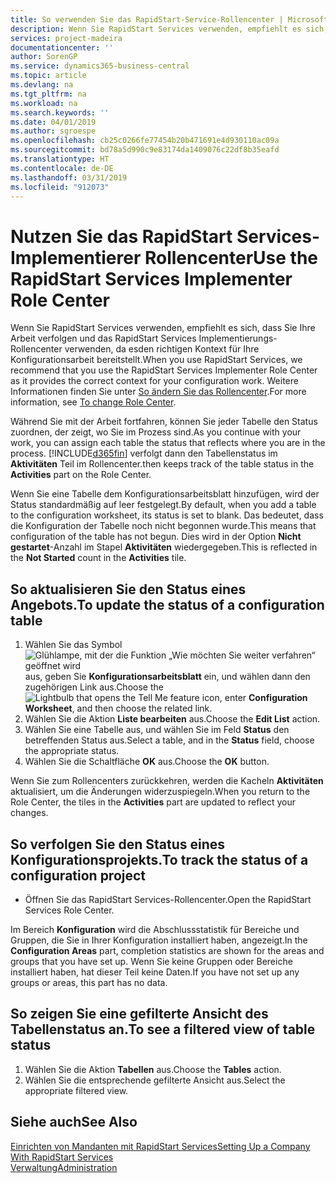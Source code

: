 ```yaml
---
title: So verwenden Sie das RapidStart-Service-Rollencenter | Microsoft Docs
description: Wenn Sie RapidStart Services verwenden, empfiehlt es sich, dass Sie Ihre Arbeit verfolgen und das RapidStart Services Implementierungs-Rollencenter verwenden, da esden richtigen Kontext für Ihre Konfigurationsarbeit bereitstellt.
services: project-madeira
documentationcenter: ''
author: SorenGP
ms.service: dynamics365-business-central
ms.topic: article
ms.devlang: na
ms.tgt_pltfrm: na
ms.workload: na
ms.search.keywords: ''
ms.date: 04/01/2019
ms.author: sgroespe
ms.openlocfilehash: cb25c0266fe77454b20b471691e4d930110ac09a
ms.sourcegitcommit: bd78a5d990c9e83174da1409076c22df8b35eafd
ms.translationtype: HT
ms.contentlocale: de-DE
ms.lasthandoff: 03/31/2019
ms.locfileid: "912073"
---
```

# <a name="use-the-rapidstart-services-implementer-role-center"></a><span data-ttu-id="84027-103">Nutzen Sie das RapidStart Services-Implementierer Rollencenter</span><span class="sxs-lookup"><span data-stu-id="84027-103">Use the RapidStart Services Implementer Role Center</span></span>
<span data-ttu-id="84027-104">Wenn Sie RapidStart Services verwenden, empfiehlt es sich, dass Sie Ihre Arbeit verfolgen und das RapidStart Services Implementierungs-Rollencenter verwenden, da esden richtigen Kontext für Ihre Konfigurationsarbeit bereitstellt.</span><span class="sxs-lookup"><span data-stu-id="84027-104">When you use RapidStart Services, we recommend that you use the RapidStart Services Implementer Role Center as it provides the correct context for your configuration work.</span></span> <span data-ttu-id="84027-105">Weitere Informationen finden Sie unter [So ändern Sie das Rollencenter](ui-change-basic-settings.md#to-change-role-center).</span><span class="sxs-lookup"><span data-stu-id="84027-105">For more information, see [To change Role Center](ui-change-basic-settings.md#to-change-role-center).</span></span>

<span data-ttu-id="84027-106">Während Sie mit der Arbeit fortfahren, können Sie jeder Tabelle den Status zuordnen, der zeigt, wo Sie im Prozess sind.</span><span class="sxs-lookup"><span data-stu-id="84027-106">As you continue with your work, you can assign each table the status that reflects where you are in the process.</span></span> [!INCLUDE[d365fin](includes/d365fin_md.md)] <span data-ttu-id="84027-107">verfolgt dann den Tabellenstatus im **Aktivitäten** Teil im Rollencenter.</span><span class="sxs-lookup"><span data-stu-id="84027-107">then keeps track of the table status in the **Activities** part on the Role Center.</span></span>  

<span data-ttu-id="84027-108">Wenn Sie eine Tabelle dem Konfigurationsarbeitsblatt hinzufügen, wird der Status standardmäßig auf leer festgelegt.</span><span class="sxs-lookup"><span data-stu-id="84027-108">By default, when you add a table to the configuration worksheet, its status is set to blank.</span></span> <span data-ttu-id="84027-109">Das bedeutet, dass die Konfiguration der Tabelle noch nicht begonnen wurde.</span><span class="sxs-lookup"><span data-stu-id="84027-109">This means that configuration of the table has not begun.</span></span> <span data-ttu-id="84027-110">Dies wird in der Option **Nicht gestartet**-Anzahl im Stapel **Aktivitäten** wiedergegeben.</span><span class="sxs-lookup"><span data-stu-id="84027-110">This is reflected in the **Not Started** count in the **Activities** tile.</span></span>  

## <a name="to-update-the-status-of-a-configuration-table"></a><span data-ttu-id="84027-111">So aktualisieren Sie den Status eines Angebots.</span><span class="sxs-lookup"><span data-stu-id="84027-111">To update the status of a configuration table</span></span>  
1.  <span data-ttu-id="84027-112">Wählen Sie das Symbol ![Glühlampe, mit der die Funktion „Wie möchten Sie weiter verfahren“ geöffnet wird](media/ui-search/search_small.png "Wie möchten Sie weiter verfahren?") aus, geben Sie **Konfigurationsarbeitsblatt** ein, und wählen dann den zugehörigen Link aus.</span><span class="sxs-lookup"><span data-stu-id="84027-112">Choose the ![Lightbulb that opens the Tell Me feature](media/ui-search/search_small.png "Tell me what you want to do") icon, enter **Configuration Worksheet**, and then choose the related link.</span></span>  
2.  <span data-ttu-id="84027-113">Wählen Sie die Aktion **Liste bearbeiten** aus.</span><span class="sxs-lookup"><span data-stu-id="84027-113">Choose the **Edit List** action.</span></span>  
3.  <span data-ttu-id="84027-114">Wählen Sie eine Tabelle aus, und wählen Sie im Feld **Status** den betreffenden Status aus.</span><span class="sxs-lookup"><span data-stu-id="84027-114">Select a table, and in the **Status** field, choose the appropriate status.</span></span>  
4.  <span data-ttu-id="84027-115">Wählen Sie die Schaltfläche **OK** aus.</span><span class="sxs-lookup"><span data-stu-id="84027-115">Choose the **OK** button.</span></span>  

<span data-ttu-id="84027-116">Wenn Sie zum Rollencenters zurückkehren, werden die Kacheln **Aktivitäten** aktualisiert, um die Änderungen widerzuspiegeln.</span><span class="sxs-lookup"><span data-stu-id="84027-116">When you return to the Role Center, the tiles in the **Activities** part are updated to reflect your changes.</span></span>  

## <a name="to-track-the-status-of-a-configuration-project"></a><span data-ttu-id="84027-117">So verfolgen Sie den Status eines Konfigurationsprojekts.</span><span class="sxs-lookup"><span data-stu-id="84027-117">To track the status of a configuration project</span></span>  
- <span data-ttu-id="84027-118">Öffnen Sie das RapidStart Services-Rollencenter.</span><span class="sxs-lookup"><span data-stu-id="84027-118">Open the RapidStart Services Role Center.</span></span>  

<span data-ttu-id="84027-119">Im Bereich **Konfiguration** wird die Abschlussstatistik für Bereiche und Gruppen, die Sie in Ihrer Konfiguration installiert haben, angezeigt.</span><span class="sxs-lookup"><span data-stu-id="84027-119">In the **Configuration Areas** part, completion statistics are shown for the areas and groups that you have set up.</span></span> <span data-ttu-id="84027-120">Wenn Sie keine Gruppen oder Bereiche installiert haben, hat dieser Teil keine Daten.</span><span class="sxs-lookup"><span data-stu-id="84027-120">If you have not set up any groups or areas, this part has no data.</span></span>  

## <a name="to-see-a-filtered-view-of-table-status"></a><span data-ttu-id="84027-121">So zeigen Sie eine gefilterte Ansicht des Tabellenstatus an.</span><span class="sxs-lookup"><span data-stu-id="84027-121">To see a filtered view of table status</span></span>  
1. <span data-ttu-id="84027-122">Wählen Sie die Aktion **Tabellen** aus.</span><span class="sxs-lookup"><span data-stu-id="84027-122">Choose the **Tables** action.</span></span>  
2. <span data-ttu-id="84027-123">Wählen Sie die entsprechende gefilterte Ansicht aus.</span><span class="sxs-lookup"><span data-stu-id="84027-123">Select the appropriate filtered view.</span></span>  

## <a name="see-also"></a><span data-ttu-id="84027-124">Siehe auch</span><span class="sxs-lookup"><span data-stu-id="84027-124">See Also</span></span>  
[<span data-ttu-id="84027-125">Einrichten von Mandanten mit RapidStart Services</span><span class="sxs-lookup"><span data-stu-id="84027-125">Setting Up a Company With RapidStart Services</span></span>](admin-set-up-a-company-with-rapidstart.md)  
[<span data-ttu-id="84027-126">Verwaltung</span><span class="sxs-lookup"><span data-stu-id="84027-126">Administration</span></span>](admin-setup-and-administration.md)
